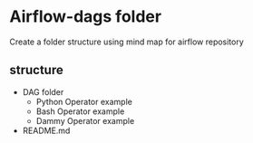 # Airflow-dags folder
Create a folder structure using mind map for airflow repository

## structure
- DAG folder
    - Python Operator example
    - Bash Operator example
    - Dammy Operator example
- README.md
